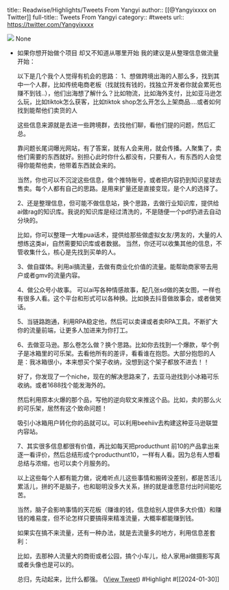 title:: Readwise/Highlights/Tweets From Yangyi
author:: [[@Yangyixxxx on Twitter]]
full-title:: Tweets From Yangyi
category:: #tweets
url:: https://twitter.com/Yangyixxxx

![](https://pbs.twimg.com/profile_images/1758723828610691072/2_Ti8wF3.png)
None

- 如果你想开始做个项目 却又不知道从哪里开始 我的建议是从整理信息做流量开始：
  
  以下是几个我个人觉得有机会的思路：
  1、想做跨境出海的人那么多，找到其中一个人群，比如传统电商老板（找就找有钱的，找独立开发者你就会累死也赚不到钱..），他们出海想了解什么？比如物流，比如海外支付，比如亚马逊怎么玩，比如tiktok怎么获客，比如tiktok shop怎么开怎么上架商品….或者如何找到能帮他们卖货的人
  
  这些信息来源就是去进一些跨境群，去找他们聊，看他们提的问题，然后汇总。
  
  靠问题长尾词曝光网站，有了答案，就有人会来用，就会传播。人聚集了，卖他们需要的东西就好。别担心此时你什么都没有，只要有人，有东西的人会觉得你能帮他卖，他带着东西就会来的。
  
  当然，你也可以不沉淀这些信息，做个推特账号，或者把内容扔到知识星球去售卖。每个人都有自己的思路。是用来扩量还是直接变现，是个人的选择了。
  
  2、还是整理信息，但可能不做信息站，换个思路，去做行业知识库，提供给ai做rag的知识库。我说的知识库是经过清洗的，不是随便一个pdf扔进去自动分块的。
  
  比如，你可以整理一大堆pua话术，提供给那些做虚拟女友/男友的，大量的人想练这类ai，自然需要知识库或者数据。
  当然，你还可以收集其他的信息，不管收集什么，核心是先找到买单的人。
  
  3、做自媒体。利用ai搞流量，去做有商业化价值的流量。能帮助商家带去用户或者gmv的流量内容。
  
  4、做公众号小故事。
  可以ai写各种情感故事，配几张sd做的美女图，一样也有很多人看。这个平台和形式可以各种换。比如换去抖音做故事会，或者做笑话。
  
  5、当链路跑通，利用RPA稳定他，然后可以卖课或者卖RPA工具。不断扩大你的流量前端，让更多人加进来为你打工。
  
  6、去做亚马逊。那么卷怎么做？换个思路。比如你去找到一个爆款，举个例子是冰箱里的可乐架。去看他所有的差评，看看谁在抱怨。大部分抱怨的人是：我冰箱很小，本来想买个架子收纳，没想到这个架子都放不进去！！
  
  好了，你发现了一个niche，现在的解决思路来了，去亚马逊找到小冰箱可乐收纳。或者1688找个能发海外的。
  
  然后利用原本火爆的那个品，写他的逆向软文来推这个品。比如，卖的那么火的可乐架，居然有这个致命问题！
  
  吸引小冰箱用户转化你的品就可以。可以利用beehiiv去构建这种亚马逊联盟内容站。
  
  7、其实很多信息都很有价值，再比如每天把producthunt 前10的产品拿出来逐一看评价，然后总结形成个producthunt10，一样有人看。因为总有人想看总结与浓缩，也可以卖个月服务的。
  
  以上这些每个人都有能力做，说难听点儿这些事情和搬砖没差别，都是苦活儿累活儿，拼的不是脑子，也和聪明没多大关系，拼的就是谁愿意付出时间能吃苦。
  
  当然，脑子会影响事情的天花板（赚谁的钱，信息给别人提供多大价值）和赚钱的难易度，但不论怎样只要搞得来精准流量，大概率都能赚到钱。
  
  如果实在搞不来流量，还有一种办法，就是去流量多的地方，利用信息差套利：
  
  比如，去那种人流量大的商街或者公园，搞个小车儿，给人家用ai做摄影写真或者头像也是可以的。
  
  总归，先动起来，比什么都强。 ([View Tweet](https://twitter.com/Yangyixxxx/status/1751762839050871103)) #Highlight #[[2024-01-30]]